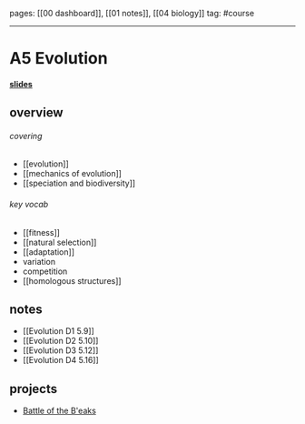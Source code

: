 pages: [[00 dashboard]], [[01 notes]], [[04 biology]]
tag: #course

___ 

# A5 Evolution
#### [slides](https://dalton.myschoolapp.com/app/student#topicdetail/1241827/111839416/111839417/2465779/0/0)

## overview
###### covering
- [[evolution]]
- [[mechanics of evolution]]
- [[speciation and biodiversity]]

###### key vocab
- [[fitness]]
- [[natural selection]]
- [[adaptation]]
- variation
- competition
- [[homologous structures]]

## notes
- [[Evolution D1 5.9]]
- [[Evolution D2 5.10]] 
- [[Evolution D3 5.12]]
- [[Evolution D4 5.16]]

## projects
- [Battle of the B'eaks](https://docs.google.com/document/d/1zQUNEP5AtWMLCMKvXZR5tDcrieKwK-vySxBH8r5k-3Y/edit)